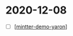 # 2020-12-08

- [ ] [[mintter-demo-yaron]]

[//begin]: # "Autogenerated link references for markdown compatibility"
[mintter-demo-yaron]: ../mintter-demo-yaron "Mintter Demo Yaron"
[//end]: # "Autogenerated link references"
